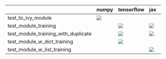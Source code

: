 |                                     | numpy                                                                                                                                                              | tensorflow                                                                                                                                                                             | jax                                                                                                                                                                                    | torch                                                                                                                                                                                  |
|:------------------------------------|:-------------------------------------------------------------------------------------------------------------------------------------------------------------------|:---------------------------------------------------------------------------------------------------------------------------------------------------------------------------------------|:---------------------------------------------------------------------------------------------------------------------------------------------------------------------------------------|:---------------------------------------------------------------------------------------------------------------------------------------------------------------------------------------|
| test_to_ivy_module                  | <a href="https://github.com/unifyai/ivy/actions/runs/3583520790" rel="noopener noreferrer" target="_blank"><img src=https://img.shields.io/badge/-failure-red></a> |                                                                                                                                                                                        |                                                                                                                                                                                        |                                                                                                                                                                                        |
| test_module_training                |                                                                                                                                                                    | <a href="https://github.com/unifyai/ivy/actions/runs/3617251089/jobs/6095939159" rel="noopener noreferrer" target="_blank"><img src=https://img.shields.io/badge/-success-success></a> | <a href="https://github.com/unifyai/ivy/actions/runs/3617251089/jobs/6095938723" rel="noopener noreferrer" target="_blank"><img src=https://img.shields.io/badge/-success-success></a> | <a href="https://github.com/unifyai/ivy/actions/runs/3617251089/jobs/6095942761" rel="noopener noreferrer" target="_blank"><img src=https://img.shields.io/badge/-success-success></a> |
| test_module_training_with_duplicate |                                                                                                                                                                    | <a href="https://github.com/unifyai/ivy/actions/runs/3617251089/jobs/6095944736" rel="noopener noreferrer" target="_blank"><img src=https://img.shields.io/badge/-failure-red></a>     | <a href="https://github.com/unifyai/ivy/actions/runs/3617251089/jobs/6095950547" rel="noopener noreferrer" target="_blank"><img src=https://img.shields.io/badge/-failure-red></a>     |                                                                                                                                                                                        |
| test_module_w_dict_training         |                                                                                                                                                                    | <a href="https://github.com/unifyai/ivy/actions/runs/3617251089/jobs/6095942137" rel="noopener noreferrer" target="_blank"><img src=https://img.shields.io/badge/-success-success></a> |                                                                                                                                                                                        | <a href="https://github.com/unifyai/ivy/actions/runs/3617251089/jobs/6095942991" rel="noopener noreferrer" target="_blank"><img src=https://img.shields.io/badge/-success-success></a> |
| test_module_w_list_training         |                                                                                                                                                                    |                                                                                                                                                                                        | <a href="https://github.com/unifyai/ivy/actions/runs/3617251089/jobs/6095942991" rel="noopener noreferrer" target="_blank"><img src=https://img.shields.io/badge/-success-success></a> | <a href="https://github.com/unifyai/ivy/actions/runs/3617251089/jobs/6095945334" rel="noopener noreferrer" target="_blank"><img src=https://img.shields.io/badge/-success-success></a> |